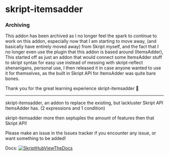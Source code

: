 # skript-itemsadder

### Archiving

This addon has been archived as I no longer feel the spark to continue to work on this addon, especially now that I am starting to move away, (and basically have entirely moved away) from Skript myself, and the fact that I no longer even use the plugin that this addon is based around (ItemsAdder), This started off as just an addon that would connect some ItemsAdder stuff to skript syntax for easy use instead of messing with skript-reflect shenanigans, personal use, I then released it in case anyone wanted to use it for themselves, as the built in Skript API for ItemsAdder was quite bare bones.

Thank you for the great learning experience skript-itemsadder 🫡

------------------------------------------------------------------------------------------------------------------------------------

skript-itemsadder, an addon to replace the existing, but lackluster Skript API ItemsAdder has. (2 expressions and 1 condition)

skript-itemsadder more then septuples the amount of features then that Skript API!

Please make an issue in the Issues tracker if you encounter any issue, or want something to be added!

Docs:
[![SkriptHubViewTheDocs](http://skripthub.net/static/addon/ViewTheDocsButton.png)](http://skripthub.net/docs/?addon=skript-itemsadder)
